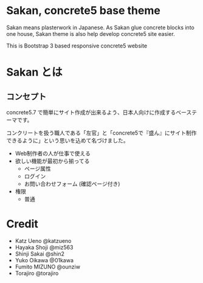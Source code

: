 # Sakan, concrete5 base theme

Sakan means plasterwork in Japanese. As Sakan glue concrete blocks into one house, Sakan theme is also help develop concrete5 site easier.

This is Bootstrap 3 based responsive concrete5 website


# Sakan とは

## コンセプト

concrete5.7 で簡単にサイト作成が出来るよう、日本人向けに作成するベーステーマです。

コンクリートを扱う職人である「左官」と「concrete5で『盛ん』にサイト制作できるように」という思いを込めて名づけました。

- Web制作者の人が仕事で使える
- 欲しい機能が最初から揃ってる
    - ページ属性
    - ログイン
    - お問い合わせフォーム (確認ページ付き)
- 権限
    - 普通
    

# Credit

- Katz Ueno @katzueno
- Hayaka Shoji @miz563
- Shinji Sakai @shin2
- Yuko Oikawa @01kawa
- Fumito MIZUNO @ounziw
- Torajiro @torajiro
